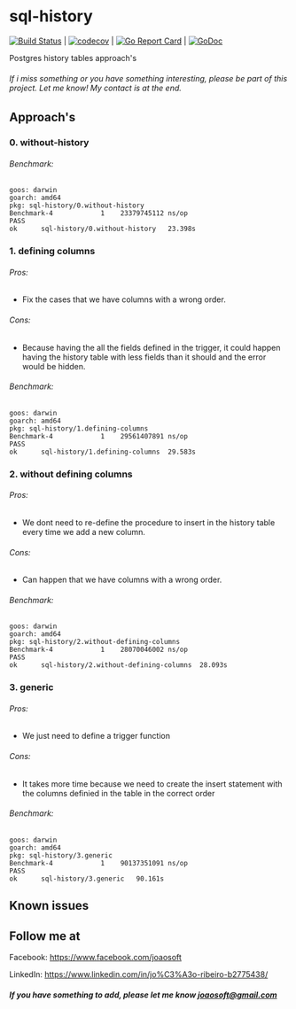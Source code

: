 # sql-history
[![Build Status](https://travis-ci.org/joaosoft/sql-history.svg?branch=master)](https://travis-ci.org/joaosoft/sql-history) | [![codecov](https://codecov.io/gh/joaosoft/sql-history/branch/master/graph/badge.svg)](https://codecov.io/gh/joaosoft/sql-history) | [![Go Report Card](https://goreportcard.com/badge/github.com/joaosoft/sql-history)](https://goreportcard.com/report/github.com/joaosoft/sql-history) | [![GoDoc](https://godoc.org/github.com/joaosoft/sql-history?status.svg)](https://godoc.org/github.com/joaosoft/sql-history)

Postgres history tables approach's

###### If i miss something or you have something interesting, please be part of this project. Let me know! My contact is at the end.

## Approach's
### 0. without-history
###### Benchmark: 
````
goos: darwin
goarch: amd64
pkg: sql-history/0.without-history
Benchmark-4   	       1	23379745112 ns/op
PASS
ok  	sql-history/0.without-history	23.398s
````

### 1. defining columns
###### Pros: 
* Fix the cases that we have columns with a wrong order.  
###### Cons: 
* Because having the all the fields defined in the trigger, it could happen having the history table with less fields than it should and the error would be hidden.
###### Benchmark: 
````
goos: darwin
goarch: amd64
pkg: sql-history/1.defining-columns
Benchmark-4   	       1	29561407891 ns/op
PASS
ok  	sql-history/1.defining-columns	29.583s
````

### 2. without defining columns
###### Pros: 
* We dont need to re-define the procedure to insert in the history table every time we add a new column.  
###### Cons: 
* Can happen that we have columns with a wrong order.
###### Benchmark: 
````
goos: darwin
goarch: amd64
pkg: sql-history/2.without-defining-columns
Benchmark-4   	       1	28070046002 ns/op
PASS
ok  	sql-history/2.without-defining-columns	28.093s
````

### 3. generic
###### Pros: 
* We just need to define a trigger function  
###### Cons: 
* It takes more time because we need to create the insert statement with the columns definied in the table in the correct order
###### Benchmark: 
````
goos: darwin
goarch: amd64
pkg: sql-history/3.generic
Benchmark-4   	       1	90137351091 ns/op
PASS
ok  	sql-history/3.generic	90.161s
````

## Known issues

## Follow me at
Facebook: https://www.facebook.com/joaosoft

LinkedIn: https://www.linkedin.com/in/jo%C3%A3o-ribeiro-b2775438/

##### If you have something to add, please let me know joaosoft@gmail.com
